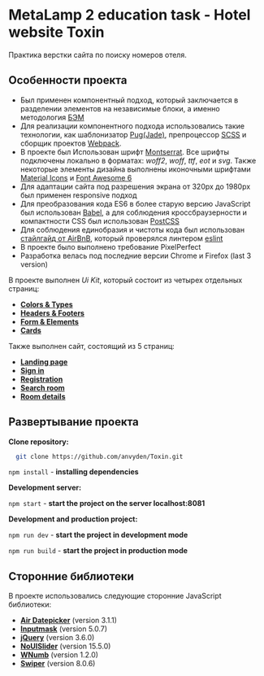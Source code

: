 # MetaLamp 2 education task - Hotel website Toxin

Практика верстки сайта по поиску номеров отеля.

## Особенности проекта

- Был применен компонентный подход, который заключается в разделении элементов на независимые блоки, а именно методология [БЭМ](https://ru.bem.info/methodology/quick-start/)
- Для реализации компонентного подхода использовались такие технологии, как шаблонизатор [Pug(Jade)](https://gist.github.com/neretin-trike/53aff5afb76153f050c958b82abd9228), препроцессор [SCSS](https://sass-scss.ru) и сборщик проектов [Webpack](https://webpack.js.org).
- В проекте был Использован шрифт [Montserrat](https://fonts.google.com/specimen/Montserrat). Все шрифты подключены локально в форматах: _woff2_, _woff_, _ttf_, _eot_ и _svg_. Также некоторые элементы дизайна выполнены иконочными шрифтами [Material Icons](https://google.github.io/material-design-icons/) и [Font Awesome 6](https://fontawesome.com)
- Для адаптации сайта под разрешения экрана от 320px до 1980px был применен responsive подход
- Для преобразования кода ES6 в более старую версию JavaScript был использован [Babel](https://babeljs.io), а для соблюдения кроссбраузерности и компактности CSS был использован [PostCSS](https://postcss.org)
- Для соблюдения единобразия и чистоты кода был использован [стайлгайд от AirBnB](https://github.com/airbnb/javascript), который проверялся линтером [eslint](https://eslint.org/)
- В проекте было выполнено требование PixelPerfect
- Разработка велась под последние версии Chrome и Firefox (last 3 version)

В проекте выполнен _Ui Kit_, который состоит из четырех отдельных страниц:

- [**Colors & Types**](https://anvyden.github.io/Toxin/colors-type.html)
- [**Headers & Footers**](https://anvyden.github.io/Toxin/headers-footers.html)
- [**Form & Elements**](https://anvyden.github.io/Toxin/form-elements.html)
- [**Cards**](https://anvyden.github.io/Toxin/cards.html)

Также выполнен сайт, состоящий из 5 страниц:

- [**Landing page**](https://anvyden.github.io/Toxin/landing-page.html)
- [**Sign in**](https://anvyden.github.io/Toxin/sign-in.html)
- [**Registration**](https://anvyden.github.io/Toxin/registration.html)
- [**Search room**](https://anvyden.github.io/Toxin/search-room.html)
- [**Room details**](https://anvyden.github.io/Toxin/room-details.html)

## Развертывание проекта

**Clone repository:**

```bash
  git clone https://github.com/anvyden/Toxin.git
```

`npm install` - **installing dependencies**

**Development server:**

`npm start` - **start the project on the server localhost:8081**

**Development and production project:**

`npm run dev` - **start the project in development mode**

`npm run build` - **start the project in production mode**

## Сторонние библиотеки

В проекте использовались следующие сторонние JavaScript библиотеки:

- [**Air Datepicker**](https://air-datepicker.com/ru) (version 3.1.1)
- [**Inputmask**](https://github.com/RobinHerbots/Inputmask) (version 5.0.7)
- [**jQuery**](https://jquery.com) (version 3.6.0)
- [**NoUISlider**](https://github.com/leongersen/noUiSlider) (version 15.5.0)
- [**WNumb**](https://refreshless.com/wnumb/) (version 1.2.0)
- [**Swiper**](https://swiperjs.com/) (version 8.0.6)
